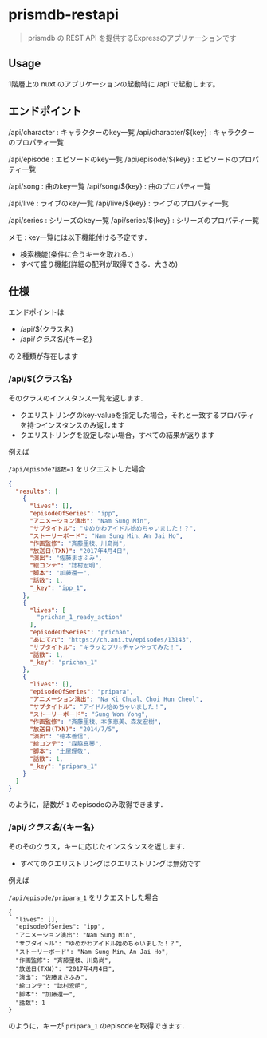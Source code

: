 # prismdb-restapi

> prismdb の REST API を提供するExpressのアプリケーションです

## Usage 

1階層上の nuxt のアプリケーションの起動時に /api で起動します。

## エンドポイント

/api/character : キャラクターのkey一覧
/api/character/${key} : キャラクターのプロパティ一覧

/api/episode : エピソードのkey一覧
/api/episode/${key} : エピソードのプロパティ一覧

/api/song : 曲のkey一覧
/api/song/${key} : 曲のプロパティ一覧

/api/live : ライブのkey一覧
/api/live/${key} : ライブのプロパティ一覧

/api/series : シリーズのkey一覧
/api/series/${key} : シリーズのプロパティ一覧

メモ : key一覧には以下機能付ける予定です．

- 検索機能(条件に合うキーを取れる．)
- すべて盛り機能(詳細の配列が取得できる．大きめ)

## 仕様

エンドポイントは 

- /api/${クラス名}
- /api/${クラス名}/${キー名}

の２種類が存在します

### /api/${クラス名}

そのクラスのインスタンス一覧を返します．

- クエリストリングのkey-valueを指定した場合，それと一致するプロパティを持つインスタンスのみ返します
- クエリストリングを設定しない場合，すべての結果が返ります

例えば

`/api/episode?話数=1` をリクエストした場合

```json
{
  "results": [
    {
      "lives": [],
      "episodeOfSeries": "ipp",
      "アニメーション演出": "Nam Sung Min",
      "サブタイトル": "ゆめかわアイドル始めちゃいました！？",
      "ストーリーボード": "Nam Sung Min、An Jai Ho",
      "作画監修": "斉藤里枝、川島尚",
      "放送日(TXN)": "2017年4月4日",
      "演出": "佐藤まさふみ",
      "絵コンテ": "誌村宏明",
      "脚本": "加藤還一",
      "話数": 1,
      "_key": "ipp_1",
    },
    {
      "lives": [
        "prichan_1_ready_action"
      ],
      "episodeOfSeries": "prichan",
      "あにてれ": "https://ch.ani.tv/episodes/13143",
      "サブタイトル": "キラッとプリ☆チャンやってみた！",
      "話数": 1,
      "_key": "prichan_1"
    },
    {
      "lives": [],
      "episodeOfSeries": "pripara",
      "アニメーション演出": "Na Ki Chual、Choi Hun Cheol",
      "サブタイトル": "アイドル始めちゃいました！",
      "ストーリーボード": "Sung Won Yong",
      "作画監修": "斉藤里枝、本多恵美、森友宏樹",
      "放送日(TXN)": "2014/7/5",
      "演出": "徳本善信",
      "絵コンテ": "森脇真琴",
      "脚本": "土屋理敬",
      "話数": 1,
      "_key": "pripara_1"
    }
  ]
}
```

のように，話数が `1` のepisodeのみ取得できます．

### /api/${クラス名}/${キー名}

そのそのクラス，キーに応じたインスタンスを返します．

- すべてのクエリストリングはクエリストリングは無効です

例えば

`/api/episode/pripara_1` をリクエストした場合

```
{
  "lives": [],
  "episodeOfSeries": "ipp",
  "アニメーション演出": "Nam Sung Min",
  "サブタイトル": "ゆめかわアイドル始めちゃいました！？",
  "ストーリーボード": "Nam Sung Min、An Jai Ho",
  "作画監修": "斉藤里枝、川島尚",
  "放送日(TXN)": "2017年4月4日",
  "演出": "佐藤まさふみ",
  "絵コンテ": "誌村宏明",
  "脚本": "加藤還一",
  "話数": 1
}
```

のように，キーが `pripara_1` のepisodeを取得できます．
